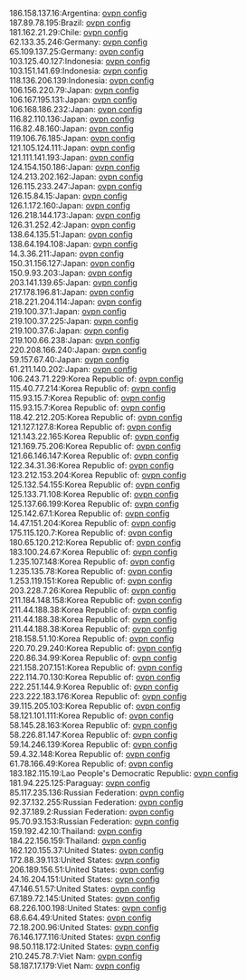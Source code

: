 186.158.137.16:Argentina: [ovpn config](vpn/186_158_137_16.ovpn)  
187.89.78.195:Brazil: [ovpn config](vpn/187_89_78_195.ovpn)  
181.162.21.29:Chile: [ovpn config](vpn/181_162_21_29.ovpn)  
62.133.35.246:Germany: [ovpn config](vpn/62_133_35_246.ovpn)  
65.109.137.25:Germany: [ovpn config](vpn/65_109_137_25.ovpn)  
103.125.40.127:Indonesia: [ovpn config](vpn/103_125_40_127.ovpn)  
103.151.141.69:Indonesia: [ovpn config](vpn/103_151_141_69.ovpn)  
118.136.206.139:Indonesia: [ovpn config](vpn/118_136_206_139.ovpn)  
106.156.220.79:Japan: [ovpn config](vpn/106_156_220_79.ovpn)  
106.167.195.131:Japan: [ovpn config](vpn/106_167_195_131.ovpn)  
106.168.186.232:Japan: [ovpn config](vpn/106_168_186_232.ovpn)  
116.82.110.136:Japan: [ovpn config](vpn/116_82_110_136.ovpn)  
116.82.48.160:Japan: [ovpn config](vpn/116_82_48_160.ovpn)  
119.106.76.185:Japan: [ovpn config](vpn/119_106_76_185.ovpn)  
121.105.124.111:Japan: [ovpn config](vpn/121_105_124_111.ovpn)  
121.111.141.193:Japan: [ovpn config](vpn/121_111_141_193.ovpn)  
124.154.150.186:Japan: [ovpn config](vpn/124_154_150_186.ovpn)  
124.213.202.162:Japan: [ovpn config](vpn/124_213_202_162.ovpn)  
126.115.233.247:Japan: [ovpn config](vpn/126_115_233_247.ovpn)  
126.15.84.15:Japan: [ovpn config](vpn/126_15_84_15.ovpn)  
126.1.172.160:Japan: [ovpn config](vpn/126_1_172_160.ovpn)  
126.218.144.173:Japan: [ovpn config](vpn/126_218_144_173.ovpn)  
126.31.252.42:Japan: [ovpn config](vpn/126_31_252_42.ovpn)  
138.64.135.51:Japan: [ovpn config](vpn/138_64_135_51.ovpn)  
138.64.194.108:Japan: [ovpn config](vpn/138_64_194_108.ovpn)  
14.3.36.211:Japan: [ovpn config](vpn/14_3_36_211.ovpn)  
150.31.156.127:Japan: [ovpn config](vpn/150_31_156_127.ovpn)  
150.9.93.203:Japan: [ovpn config](vpn/150_9_93_203.ovpn)  
203.141.139.65:Japan: [ovpn config](vpn/203_141_139_65.ovpn)  
217.178.196.81:Japan: [ovpn config](vpn/217_178_196_81.ovpn)  
218.221.204.114:Japan: [ovpn config](vpn/218_221_204_114.ovpn)  
219.100.37.1:Japan: [ovpn config](vpn/219_100_37_1.ovpn)  
219.100.37.225:Japan: [ovpn config](vpn/219_100_37_225.ovpn)  
219.100.37.6:Japan: [ovpn config](vpn/219_100_37_6.ovpn)  
219.100.66.238:Japan: [ovpn config](vpn/219_100_66_238.ovpn)  
220.208.166.240:Japan: [ovpn config](vpn/220_208_166_240.ovpn)  
59.157.67.40:Japan: [ovpn config](vpn/59_157_67_40.ovpn)  
61.211.140.202:Japan: [ovpn config](vpn/61_211_140_202.ovpn)  
106.243.71.229:Korea Republic of: [ovpn config](vpn/106_243_71_229.ovpn)  
115.40.77.214:Korea Republic of: [ovpn config](vpn/115_40_77_214.ovpn)  
115.93.15.7:Korea Republic of: [ovpn config](vpn/115_93_15_7.ovpn)  
115.93.15.7:Korea Republic of: [ovpn config](vpn/115_93_15_7.ovpn)  
118.42.212.205:Korea Republic of: [ovpn config](vpn/118_42_212_205.ovpn)  
121.127.127.8:Korea Republic of: [ovpn config](vpn/121_127_127_8.ovpn)  
121.143.22.165:Korea Republic of: [ovpn config](vpn/121_143_22_165.ovpn)  
121.169.75.206:Korea Republic of: [ovpn config](vpn/121_169_75_206.ovpn)  
121.66.146.147:Korea Republic of: [ovpn config](vpn/121_66_146_147.ovpn)  
122.34.31.36:Korea Republic of: [ovpn config](vpn/122_34_31_36.ovpn)  
123.212.153.204:Korea Republic of: [ovpn config](vpn/123_212_153_204.ovpn)  
125.132.54.155:Korea Republic of: [ovpn config](vpn/125_132_54_155.ovpn)  
125.133.71.108:Korea Republic of: [ovpn config](vpn/125_133_71_108.ovpn)  
125.137.66.199:Korea Republic of: [ovpn config](vpn/125_137_66_199.ovpn)  
125.142.67.1:Korea Republic of: [ovpn config](vpn/125_142_67_1.ovpn)  
14.47.151.204:Korea Republic of: [ovpn config](vpn/14_47_151_204.ovpn)  
175.115.120.7:Korea Republic of: [ovpn config](vpn/175_115_120_7.ovpn)  
180.65.120.212:Korea Republic of: [ovpn config](vpn/180_65_120_212.ovpn)  
183.100.24.67:Korea Republic of: [ovpn config](vpn/183_100_24_67.ovpn)  
1.235.107.148:Korea Republic of: [ovpn config](vpn/1_235_107_148.ovpn)  
1.235.135.78:Korea Republic of: [ovpn config](vpn/1_235_135_78.ovpn)  
1.253.119.151:Korea Republic of: [ovpn config](vpn/1_253_119_151.ovpn)  
203.228.7.26:Korea Republic of: [ovpn config](vpn/203_228_7_26.ovpn)  
211.184.148.158:Korea Republic of: [ovpn config](vpn/211_184_148_158.ovpn)  
211.44.188.38:Korea Republic of: [ovpn config](vpn/211_44_188_38.ovpn)  
211.44.188.38:Korea Republic of: [ovpn config](vpn/211_44_188_38.ovpn)  
211.44.188.38:Korea Republic of: [ovpn config](vpn/211_44_188_38.ovpn)  
218.158.51.10:Korea Republic of: [ovpn config](vpn/218_158_51_10.ovpn)  
220.70.29.240:Korea Republic of: [ovpn config](vpn/220_70_29_240.ovpn)  
220.86.34.99:Korea Republic of: [ovpn config](vpn/220_86_34_99.ovpn)  
221.158.207.151:Korea Republic of: [ovpn config](vpn/221_158_207_151.ovpn)  
222.114.70.130:Korea Republic of: [ovpn config](vpn/222_114_70_130.ovpn)  
222.251.144.9:Korea Republic of: [ovpn config](vpn/222_251_144_9.ovpn)  
223.222.183.176:Korea Republic of: [ovpn config](vpn/223_222_183_176.ovpn)  
39.115.205.103:Korea Republic of: [ovpn config](vpn/39_115_205_103.ovpn)  
58.121.101.111:Korea Republic of: [ovpn config](vpn/58_121_101_111.ovpn)  
58.145.28.163:Korea Republic of: [ovpn config](vpn/58_145_28_163.ovpn)  
58.226.81.147:Korea Republic of: [ovpn config](vpn/58_226_81_147.ovpn)  
59.14.246.139:Korea Republic of: [ovpn config](vpn/59_14_246_139.ovpn)  
59.4.32.148:Korea Republic of: [ovpn config](vpn/59_4_32_148.ovpn)  
61.78.166.49:Korea Republic of: [ovpn config](vpn/61_78_166_49.ovpn)  
183.182.115.19:Lao People's Democratic Republic: [ovpn config](vpn/183_182_115_19.ovpn)  
181.94.225.125:Paraguay: [ovpn config](vpn/181_94_225_125.ovpn)  
85.117.235.136:Russian Federation: [ovpn config](vpn/85_117_235_136.ovpn)  
92.37.132.255:Russian Federation: [ovpn config](vpn/92_37_132_255.ovpn)  
92.37.189.2:Russian Federation: [ovpn config](vpn/92_37_189_2.ovpn)  
95.70.93.153:Russian Federation: [ovpn config](vpn/95_70_93_153.ovpn)  
159.192.42.10:Thailand: [ovpn config](vpn/159_192_42_10.ovpn)  
184.22.156.159:Thailand: [ovpn config](vpn/184_22_156_159.ovpn)  
162.120.155.37:United States: [ovpn config](vpn/162_120_155_37.ovpn)  
172.88.39.113:United States: [ovpn config](vpn/172_88_39_113.ovpn)  
206.189.156.51:United States: [ovpn config](vpn/206_189_156_51.ovpn)  
24.16.204.151:United States: [ovpn config](vpn/24_16_204_151.ovpn)  
47.146.51.57:United States: [ovpn config](vpn/47_146_51_57.ovpn)  
67.189.72.145:United States: [ovpn config](vpn/67_189_72_145.ovpn)  
68.226.100.198:United States: [ovpn config](vpn/68_226_100_198.ovpn)  
68.6.64.49:United States: [ovpn config](vpn/68_6_64_49.ovpn)  
72.18.200.96:United States: [ovpn config](vpn/72_18_200_96.ovpn)  
76.146.177.116:United States: [ovpn config](vpn/76_146_177_116.ovpn)  
98.50.118.172:United States: [ovpn config](vpn/98_50_118_172.ovpn)  
210.245.78.7:Viet Nam: [ovpn config](vpn/210_245_78_7.ovpn)  
58.187.17.179:Viet Nam: [ovpn config](vpn/58_187_17_179.ovpn)  
